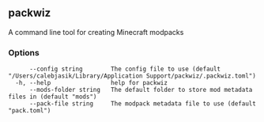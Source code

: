 ## packwiz

A command line tool for creating Minecraft modpacks

### Options

```
      --config string        The config file to use (default "/Users/calebjasik/Library/Application Support/packwiz/.packwiz.toml")
  -h, --help                 help for packwiz
      --mods-folder string   The default folder to store mod metadata files in (default "mods")
      --pack-file string     The modpack metadata file to use (default "pack.toml")
```
